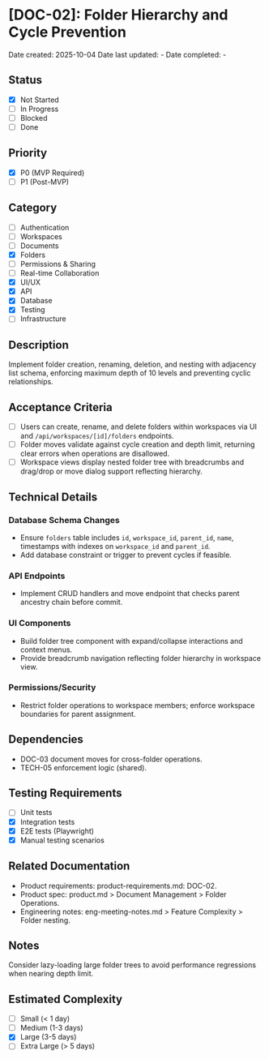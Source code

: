# [DOC-02]: Folder Hierarchy and Cycle Prevention

Date created: 2025-10-04
Date last updated: -
Date completed: -

## Status

- [x] Not Started
- [ ] In Progress
- [ ] Blocked
- [ ] Done

## Priority

- [x] P0 (MVP Required)
- [ ] P1 (Post-MVP)

## Category

- [ ] Authentication
- [ ] Workspaces
- [ ] Documents
- [x] Folders
- [ ] Permissions & Sharing
- [ ] Real-time Collaboration
- [x] UI/UX
- [x] API
- [x] Database
- [x] Testing
- [ ] Infrastructure

## Description

Implement folder creation, renaming, deletion, and nesting with adjacency list schema, enforcing maximum depth of 10 levels and preventing cyclic relationships.

## Acceptance Criteria

- [ ] Users can create, rename, and delete folders within workspaces via UI and `/api/workspaces/[id]/folders` endpoints.
- [ ] Folder moves validate against cycle creation and depth limit, returning clear errors when operations are disallowed.
- [ ] Workspace views display nested folder tree with breadcrumbs and drag/drop or move dialog support reflecting hierarchy.

## Technical Details

### Database Schema Changes

- Ensure `folders` table includes `id`, `workspace_id`, `parent_id`, `name`, timestamps with indexes on `workspace_id` and `parent_id`.
- Add database constraint or trigger to prevent cycles if feasible.

### API Endpoints

- Implement CRUD handlers and move endpoint that checks parent ancestry chain before commit.

### UI Components

- Build folder tree component with expand/collapse interactions and context menus.
- Provide breadcrumb navigation reflecting folder hierarchy in workspace view.

### Permissions/Security

- Restrict folder operations to workspace members; enforce workspace boundaries for parent assignment.

## Dependencies

- DOC-03 document moves for cross-folder operations.
- TECH-05 enforcement logic (shared).

## Testing Requirements

- [ ] Unit tests
- [x] Integration tests
- [x] E2E tests (Playwright)
- [x] Manual testing scenarios

## Related Documentation

- Product requirements: product-requirements.md: DOC-02.
- Product spec: product.md > Document Management > Folder Operations.
- Engineering notes: eng-meeting-notes.md > Feature Complexity > Folder nesting.

## Notes

Consider lazy-loading large folder trees to avoid performance regressions when nearing depth limit.

## Estimated Complexity

- [ ] Small (< 1 day)
- [ ] Medium (1-3 days)
- [x] Large (3-5 days)
- [ ] Extra Large (> 5 days)
